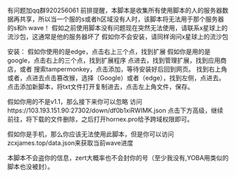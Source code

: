有问题加qq群920256061
前排提醒，本脚本是收集所有使用脚本的人的服务器数据再共享，所以当一个服的s或者h区域没有人时，该脚本将无法用于那个服务器的s和h wave！
假如之前使用脚本没有问题现在突然无法使用，请联系x星球上的流沙包，这通常是他的服务器坏了
假如你不会安装，请同样询问x星球上的流沙包


安装：
假如你使用的是edge，点击右上三个点，找到扩展
假如你是用的是google，点击右上的三个点，找到扩展程序
点进去，找到管理扩展，找到应用商店，或者
搜索tampermonkey，点击添加，等待安装好后回到网页。
找到右上角或者，点进去点击篡改猴，选择（Google）或者（edge），找到左侧，点进去。点击添加新脚本，将txt文件打开复制进去，点击左上角文件，保存。

假如你用的不是v1.1，那么接下来你可以忽略
访问https://103.193.151.90:27302/down/df0b1xiRWIMK.json
点击下方高级，继续前往，将下载的文件删除，之后打开hornex.pro给予跨域权限即可。


假如你是手机，那么你应该无法使用此脚本，但是你可以访问zcxjames.top/data.json来获取当前wave进度

本脚本不会盗你的信息，zert大概率也不会封你的号（至少我没有,YOBA用类似的脚本也没被封）。
